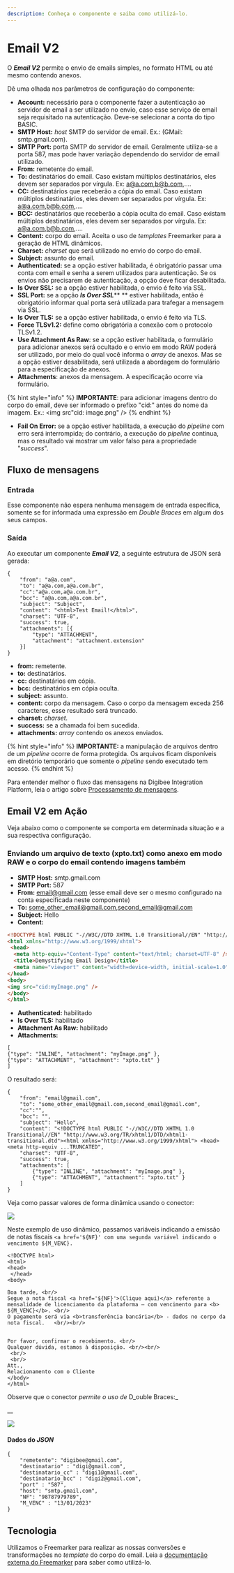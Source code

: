 ```yaml
---
description: Conheça o componente e saiba como utilizá-lo.
---
```


# Email V2

O _**Email V2**_ permite o envio de emails simples, no formato HTML ou até mesmo contendo anexos.

Dê uma olhada nos parâmetros de configuração do componente:

* **Account:** necessário para o componente fazer a autenticação ao servidor de email a ser utilizado no envio, caso esse serviço de email seja requisitado na autenticação. Deve-se selecionar a conta do tipo BASIC.
* **SMTP Host:** _host_ SMTP do servidor de email. Ex.: (GMail: smtp.gmail.com).
* **SMTP Port:** porta SMTP do servidor de email. Geralmente utiliza-se a porta 587, mas pode haver variação dependendo do servidor de email utilizado.
* **From:** remetente do email.
* **To:** destinatários do email. Caso existam múltiplos destinatários, eles devem ser separados por vírgula. Ex: a@a.com,b@b.com,....
* **CC:** destinatários que receberão a cópia do email. Caso existam múltiplos destinatários, eles devem ser separados por vírgula. Ex: a@a.com,b@b.com,....
* **BCC:** destinatários que receberão a cópia oculta do email. Caso existam múltiplos destinatários, eles devem ser separados por vírgula. Ex: a@a.com,b@b.com,....
* **Content:** corpo do email. Aceita o uso de _templates_ Freemarker para a geração de HTML dinâmicos.
* **Charset:** _charset_ que será utilizado no envio do corpo do email.
* **Subject:** assunto do email.
* **Authenticated:** se a opção estiver habilitada, é obrigatório passar uma conta com email e senha a serem utilizados para autenticação. Se os envios não precisarem de autenticação, a opção deve ficar desabilitada.
* **Is Over SSL:** se a opção estiver habilitada, o envio é feito via SSL.
* **SSL Port:** se a opção _**Is Over SSL**_** ** estiver habilitada, então é obrigatório informar qual porta será utilizada para trafegar a mensagem via SSL.
* **Is Over TLS:** se a opção estiver habilitada, o envio é feito via TLS.
* **Force TLSv1.2:** define como obrigatória a conexão com o protocolo TLSv1.2.
* **Use Attachment As Raw**: se a opção estiver habilitada, o formulário para adicionar anexos será ocultado e o envio em modo RAW poderá ser utilizado, por meio do qual você informa o _array_ de anexos. Mas se a opção estiver desabilitada, será utilizada a abordagem do formulário para a especificação de anexos.
* **Attachments**: anexos da mensagem. A especificação ocorre via formulário.

{% hint style="info" %}
**IMPORTANTE**: para adicionar imagens dentro do corpo do email, deve ser informado o prefixo "cid:" antes do nome da imagem. Ex.: \<img src"cid: image.png" />
{% endhint %}

* **Fail On Error:** se a opção estiver habilitada, a execução do _pipeline_ com erro será interrompida; do contrário, a execução do _pipeline_ continua, mas o resultado vai mostrar um valor falso para a propriedade "_success_".

## Fluxo de mensagens <a href="#fluxo-de-mensagens" id="fluxo-de-mensagens"></a>

### Entrada <a href="#entrada" id="entrada"></a>

Esse componente não espera nenhuma mensagem de entrada específica, somente se for informada uma expressão em _Double Braces_ em algum dos seus campos.

### Saída <a href="#sada" id="sada"></a>

Ao executar um componente _**Email V2**_, a seguinte estrutura de JSON será gerada:

```
{
    "from": "a@a.com",
    "to": "a@a.com,a@a.com.br",
    "cc":"a@a.com,a@a.com.br",
    "bcc": "a@a.com,a@a.com.br",
    "subject": "Subject",
    "content": "<html>Test Email!</html>",
    "charset": "UTF-8",
    "success": true,
    "attachments": [{
        "type": "ATTACHMENT",
        "attachment": "attachment.extension"
    }]
}
```

* **from:** remetente.
* **to:** destinatários.
* **cc:** destinatários em cópia.
* **bcc:** destinatários em cópia oculta.
* **subject:** assunto.
* **content:** corpo da mensagem. Caso o corpo da mensagem exceda 256 caracteres, esse resultado será truncado.
* **charset:** _charset._
* **success:** se a chamada foi bem sucedida.
* **attachments:** _array_ contendo os anexos enviados.

{% hint style="info" %}
**IMPORTANTE:** a manipulação de arquivos dentro de um _pipeline_ ocorre de forma protegida. Os arquivos ficam disponíveis em diretório temporário que somente o _pipeline_ sendo executado tem acesso.
{% endhint %}

Para entender melhor o fluxo das mensagens na Digibee Integration Platform, leia o artigo sobre [Processamento de mensagens](../../build/pipelines/processamento-de-mensagens.md).

## Email V2 em Ação <a href="#email-v2-em-ao" id="email-v2-em-ao"></a>

Veja abaixo como o componente se comporta em determinada situação e a sua respectiva configuração.

### Enviando um arquivo de texto (xpto.txt) como anexo em modo RAW e o corpo do email contendo imagens também <a href="#enviando-um-arquivo-de-texto-xptotxt-como-anexo-em-modo-raw-e-o-corpo-do-email-contendo-imagens-tamb" id="enviando-um-arquivo-de-texto-xptotxt-como-anexo-em-modo-raw-e-o-corpo-do-email-contendo-imagens-tamb"></a>

* **SMTP Host:** smtp.gmail.com
* **SMTP Port:** 587
* **From:** [email@gmail.com](mailto:email@gmail.com) (esse email deve ser o mesmo configurado na conta especificada neste componente)
* **To:** [some\_other\_email@gmail.com](mailto:some\_other\_email@gmail.com),[second\_email@gmail.com](mailto:second\_email@gmail.com)
* **Subject:** Hello
* **Content:**

```html
<!DOCTYPE html PUBLIC "-//W3C//DTD XHTML 1.0 Transitional//EN" "http://www.w3.org/TR/xhtml1/DTD/xhtml1-transitional.dtd">
<html xmlns="http://www.w3.org/1999/xhtml">
 <head>
  <meta http-equiv="Content-Type" content="text/html; charset=UTF-8" />
  <title>Demystifying Email Design</title>
  <meta name="viewport" content="width=device-width, initial-scale=1.0"/>
</head>
<body>
<img src="cid:myImage.png" />
</body>
</html>
```

* **Authenticated:** habilitado
* **Is Over TLS:** habilitado
* **Attachment As Raw:** habilitado
* **Attachments:**

```
[
{"type": "INLINE", "attachment": "myImage.png" },
{"type": "ATTACHMENT", "attachment": "xpto.txt" }
]
```

O resultado será:

```
{
    "from": "email@gmail.com",
    "to": "some_other_email@gmail.com,second_email@gmail.com",
    "cc":"",
    "bcc": "",
    "subject": "Hello",
    "content": "<!DOCTYPE html PUBLIC "-//W3C//DTD XHTML 1.0 Transitional//EN" "http://www.w3.org/TR/xhtml1/DTD/xhtml1-transitional.dtd"><html xmlns="http://www.w3.org/1999/xhtml"> <head> <meta http-equiv ...TRUNCATED",
    "charset": "UTF-8",
    "success": true,
    "attachments": [
        {"type": "INLINE", "attachment": "myImage.png" },
        {"type": "ATTACHMENT", "attachment": "xpto.txt" }
    ]
}
```

Veja como passar valores de forma dinâmica usando o conector:

![](<../../.gitbook/assets/ezgif.com-gif-maker (20) (1).gif>)

Neste exemplo de uso dinâmico, passamos variáveis indicando a emissão de notas fiscais `<a href='${NF}' com uma segunda variável indicando o vencimento ${M_VENC}.`

```
<!DOCTYPE html>
<html>
<head>
 </head>
<body>
 
Boa tarde, <br/>
Segue a nota fiscal <a href='${NF}'>(Clique aqui)</a> referente a mensalidade de licenciamento da plataforma – com vencimento para <b> ${M_VENC}</b>. <br/>
O pagamento será via <b>transferência bancária</b> - dados no corpo da nota fiscal.   <br/><br/>


Por favor, confirmar o recebimento. <br/>
Qualquer dúvida, estamos à disposição. <br/><br/>
 <br/>
 <br/>
Att.,
Relacionamento com o Cliente
</body>
</html>

```

Observe que o conector _permite o uso de_ D_ouble Braces:_

__

![](<../../.gitbook/assets/ezgif.com-gif-maker (19).gif>)

#### Dados do _JSON_

```
{
    "remetente": "digibee@gmail.com",
    "destinatario" : "digi@gmail.com",
    "destinatario_cc" : "digi1@gmail.com",
    "destinatario_bcc" : "digi2@gmail.com",
    "port" : "587",
    "host": "smtp.gmail.com",
    "NF": "98787979789",
    "M_VENC" : "13/01/2023"
}
```

## Tecnologia <a href="#tecnologia" id="tecnologia"></a>

Utilizamos o Freemarker para realizar as nossas conversões e transformações no _template_ do corpo do email. Leia a [documentação externa do Freemarker](https://freemarker.apache.org/docs/dgui\_template\_exp.html) para saber como utilizá-lo.
